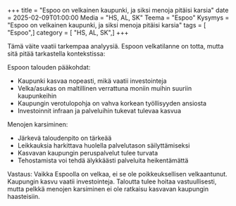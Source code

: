 +++
title = "Espoo on velkainen kaupunki, ja siksi menoja pitäisi karsia"
date = 2025-02-09T01:00:00
Media = "HS, AL, SK"
Teema = "Espoo"
Kysymys = "Espoo on velkainen kaupunki, ja siksi menoja pitäisi karsia"
tags = [ "Espoo",]
category = [ "HS, AL, SK",]
+++

Tämä väite vaatii tarkempaa analyysiä. Espoon velkatilanne on totta, mutta sitä pitää tarkastella kontekstissa:

Espoon talouden pääkohdat:
- Kaupunki kasvaa nopeasti, mikä vaatii investointeja
- Velka/asukas on maltillinen verrattuna moniin muihin suuriin kaupunkeihin
- Kaupungin verotulopohja on vahva korkean työllisyyden ansiosta
- Investoinnit infraan ja palveluihin tukevat tulevaa kasvua

Menojen karsiminen:
- Järkevä taloudenpito on tärkeää
- Leikkauksia harkittava huolella palvelutason säilyttämiseksi
- Kasvavan kaupungin peruspalvelut tulee turvata
- Tehostamista voi tehdä älykkäästi palveluita heikentämättä

Vastaus: Vaikka Espoolla on velkaa, ei se ole poikkeuksellisen velkaantunut. Kaupungin kasvu vaatii investointeja. Taloutta tulee hoitaa vastuullisesti, mutta pelkkä menojen karsiminen ei ole ratkaisu kasvavan kaupungin haasteisiin.